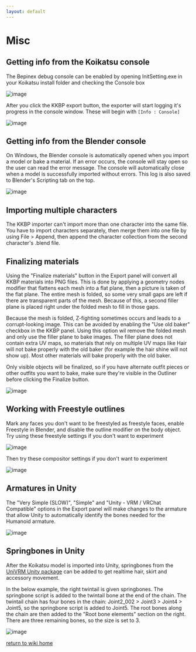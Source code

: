 ```yaml
---
layout: default
---
```


# Misc

## Getting info from the Koikatsu console
The Bepinex debug console can be enabled by opening InitSetting.exe in your Koikatsu install folder and checking the Console box

![image](https://raw.githubusercontent.com/FlailingFog/flailingfog.github.io/master/assets/images/misc1.png)

After you click the KKBP export button, the exporter will start logging it's progress in the console window. These will begin with ```[Info : Console]```

![image](https://raw.githubusercontent.com/FlailingFog/flailingfog.github.io/master/assets/images/misc2.png)

## Getting info from the Blender console
On Windows, the Blender console is automatically opened when you import a model or bake a material. If an error occurs, the console will stay open so the user can read the error message. The console will automatically close when a model is successfully imported without errors. This log is also saved to Blender's Scripting tab on the top.

![image](https://raw.githubusercontent.com/FlailingFog/flailingfog.github.io/master/assets/images/misc3.png)

## Importing multiple characters
The KKBP importer can't import more than one character into the same file. You have to import characters separately, then merge them into one file by using File > Append, then append the character collection from the second character's .blend file.

## Finalizing materials
Using the "Finalize materials" button in the Export panel will convert all KKBP materials into PNG files. This is done by applying a geometry nodes modifier that flattens each mesh into a flat plane, then a picture is taken of the flat plane. The entire mesh is folded, so some very small gaps are left if there are transparent parts of the mesh. Because of this, a second filler plane is placed right under the folded mesh to fill in those gaps.

Because the mesh is folded, Z-fighting sometimes occurs and leads to a corrupt-looking image. This can be avoided by enabling the "Use old baker" checkbox in the KKBP panel. Using this option wil remove the folded mesh and only use the filler plane to bake images. The filler plane does not contain extra UV maps, so materials that rely on multiple UV maps like Hair will not bake properly with the old baker (for example the hair shine will not show up). Most other materials will bake properly with the old baker.

Only visible objects will be finalized, so if you have alternate outfit pieces or other outfits you want to bake, make sure they're visible in the Outliner before clicking the Finalize button.

![image](https://raw.githubusercontent.com/FlailingFog/flailingfog.github.io/master/assets/images/misc4.png)

## Working with Freestyle outlines
Mark any faces you don't want to be freestyled as freestyle faces, enable Freestyle in Blender, and disable the outline modifier on the body object. Try using these freestyle settings if you don't want to experiment

![image](https://raw.githubusercontent.com/FlailingFog/flailingfog.github.io/master/assets/images/misc6.png)

Then try these compositor settings if you don't want to experiment

![image](https://raw.githubusercontent.com/FlailingFog/flailingfog.github.io/master/assets/images/misc7.png)


## Armatures in Unity
The "Very Simple (SLOW)", "Simple" and "Unity - VRM / VRChat Compatible" options in the Export panel will make changes to the armature that allow Unity to automatically identify the bones needed for the Humanoid armature.

![image](https://raw.githubusercontent.com/FlailingFog/flailingfog.github.io/master/assets/images/misc8.png)

## Springbones in Unity
After the Koikatsu model is imported into Unity, springbones from the [UniVRM Unity package](https://github.com/vrm-c/UniVRM/releases) can be added to get realtime hair, skirt and accessory movement.

In the below example, the right twintail is given springbones. The springbone script is added to the twintail bone at the end of the chain. The twintail chain has four bones in the chain: Joint2_002 > Joint3 > Joint4 > Joint5, so the springbone script is added to Joint5. The root bones along the chain are then added to the "Root bone elements" section on the right. There are three remaining bones, so the size is set to 3.

![image](https://raw.githubusercontent.com/FlailingFog/flailingfog.github.io/master/assets/images/misc9.jpg)

[return to wiki home](https://github.com/FlailingFog/KK-Blender-Porter-Pack/blob/master/wiki/Wiki%20top.md)